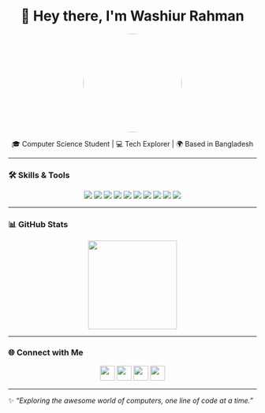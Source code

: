 <h1 align="center">👋 Hey there, I'm Washiur Rahman</h1>
<p align="center">
  <img src="https://scontent.fdac15-1.fna.fbcdn.net/v/t39.30808-6/481776704_2149968002126814_4380542625903598248_n.jpg?stp=dst-jpg_s960x960_tt6&_nc_cat=105&ccb=1-7&_nc_sid=cc71e4&_nc_eui2=AeGFPdWp38WhJrYVL_VSCfNvTk_WOx-HerhOT9Y7H4d6uGsy9hdJANo_0bclyVuroQF_MXDoj2wC9-clQq04UsE_&_nc_ohc=UPWSnogDzLQQ7kNvwEe4rzP&_nc_oc=Adn67_tUyX37rC6W61zlVRNYaYb0wgGwIp5FuaRWXHOMerSSzo9rNwwkZl5uTh2GyPY&_nc_zt=23&_nc_ht=scontent.fdac15-1.fna&_nc_gid=jeprwwC-9Q-UbNGsQhE6ig&oh=00_Afao0bjEZwvV3tE9dpOqshttSFaPC_wmTsLKeXJY-xfIkw&oe=68D21374" width="200" style="border-radius:50%">
</p>

<p align="center">
  🎓 Computer Science Student | 💻 Tech Explorer | 🌍 Based in Bangladesh
</p>

---

### 🛠️ Skills & Tools
<p align="center">
  <img src="https://img.shields.io/badge/OS-Linux-blue?logo=linux&logoColor=white" />
  <img src="https://img.shields.io/badge/Code-Python-yellow?logo=python&logoColor=white" />
  <img src="https://img.shields.io/badge/Code-Java-red?logo=coffeescript&logoColor=white" />
  <img src="https://img.shields.io/badge/Web-HTML-orange?logo=html5&logoColor=white" />
  <img src="https://img.shields.io/badge/Web-CSS-blue?logo=css3&logoColor=white" />
  <img src="https://img.shields.io/badge/MS-Word-lightgrey?logo=microsoftword&logoColor=white" />
  <img src="https://img.shields.io/badge/MS-Excel-green?logo=Microsoftexcel&logoColor=white" />
  <img src="https://img.shields.io/badge/MS-PowerPoint-orange?logo=microsoftpowerpoint&logoColor=white" />
  <img src="https://img.shields.io/badge/Adobe-Photoshop-blue?logo=adobephotoshop&logoColor=white" />
  <img src="https://img.shields.io/badge/Adobe-Premiere-purple?logo=adobepremierepro&logoColor=white" />
</p>

---

### 📊 GitHub Stats
<p align="center">
  <img src="https://github-readme-stats.vercel.app/api?username=livinwamer&show_icons=true&theme=tokyonight" height="180px"/>
</p>

---

### 🌐 Connect with Me
<p align="center">
  <a href="https://www.linkedin.com/in/chocostoic/"><img src="https://img.shields.io/badge/LinkedIn-blue?logo=linkedin&logoColor=white" height="30"></a>
  <a href="https://www.facebook.com/livinwamer"><img src="https://img.shields.io/badge/Facebook-1877F2?logo=facebook&logoColor=white" height="30"></a>
  <a href="https://www.instagram.com/livinwamer/"><img src="https://img.shields.io/badge/Instagram-E4405F?logo=instagram&logoColor=white" height="30"></a>
  <a href="https://twitter.com/livinwamer"><img src="https://img.shields.io/badge/Twitter-1DA1F2?logo=twitter&logoColor=white" height="30"></a>
</p>

---

✨ _“Exploring the awesome world of computers, one line of code at a time.”_
